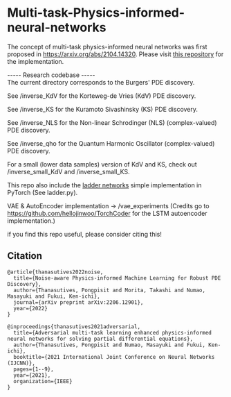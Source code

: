 # Multi-task-Physics-informed-neural-networks

The concept of multi-task physics-informed neural networks was first proposed in https://arxiv.org/abs/2104.14320. Please visit [this repository](https://github.com/Pongpisit-Thanasutives/Physics-Informed-Neural-Networks-Multitask-Learning) for the implementation.

----- Research codebase -----  
The current directory corresponds to the Burgers' PDE discovery.

See /inverse_KdV for the Korteweg-de Vries (KdV) PDE discovery.

See /inverse_KS for the Kuramoto Sivashinsky (KS) PDE discovery.

See /inverse_NLS for the Non-linear Schrodinger (NLS) (complex-valued) PDE discovery.

See /inverse_qho for the Quantum Harmonic Oscillator (complex-valued) PDE discovery.

For a small (lower data samples) version of KdV and KS, check out /inverse_small_KdV and /inverse_small_KS.

This repo also include the [ladder networks](https://arxiv.org/abs/1507.02672) simple implementation in PyTorch (See ladder.py).

VAE & AutoEncoder implementation -> /vae_experiments (Credits go to https://github.com/hellojinwoo/TorchCoder for the LSTM autoencoder implementation.)

if you find this repo useful, please consider citing this!

## Citation
```
@article{thanasutives2022noise,
  title={Noise-aware Physics-informed Machine Learning for Robust PDE Discovery},
  author={Thanasutives, Pongpisit and Morita, Takashi and Numao, Masayuki and Fukui, Ken-ichi},
  journal={arXiv preprint arXiv:2206.12901},
  year={2022}
}
```
```
@inproceedings{thanasutives2021adversarial,
  title={Adversarial multi-task learning enhanced physics-informed neural networks for solving partial differential equations},
  author={Thanasutives, Pongpisit and Numao, Masayuki and Fukui, Ken-ichi},
  booktitle={2021 International Joint Conference on Neural Networks (IJCNN)},
  pages={1--9},
  year={2021},
  organization={IEEE}
}
```
